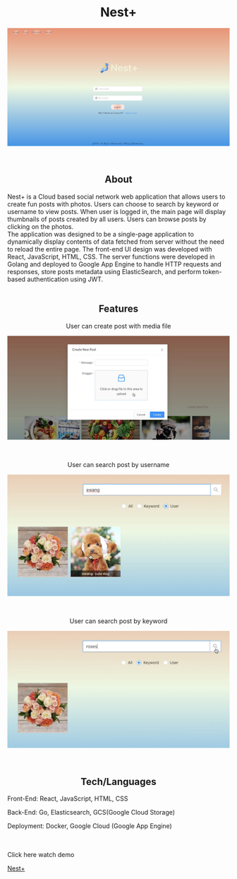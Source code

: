 <h1 align="center">Nest+</h1>

<div align="center">
  <img align="center" src="https://github.com/xdietcode/nest/blob/img/nest-web/public/nest_login.png">
</div>
<br>
<br>
<h2 align="center">About</h2>
Nest+ is a Cloud based social network web application that allows users to create fun posts with photos. Users can choose to search by keyword or username to view posts. When user is logged in, the main page will display thumbnails of posts created by all users. Users can browse posts by clicking on the photos.
<br>
The application was designed to be a single-page application to dynamically display contents of data fetched from server without the need to reload the entire page. The front-end UI design was developed with React, JavaScript, HTML, CSS. The server functions were developed in Golang and deployed to Google App Engine to handle HTTP requests and responses, store posts metadata using ElasticSearch, and perform token-based authentication using JWT.
<br>
<br>
<h2 align="center">Features</h2>

<p align="center">User can create post with media file</p>
<div align="center">
  <img align="center" src="https://github.com/xdietcode/nest/blob/img/nest-web/public/nest_post.png">
</div>
<br>
<br>
<p align="center">User can search post by username</p>
<div align="center">
  <img align="center" src="https://github.com/xdietcode/nest/blob/img/nest-web/public/nest_user.png">
</div>
<br>
<br>
<p align="center">User can search post by keyword</p>
<div align="center">
  <img align="center" src="https://github.com/xdietcode/nest/blob/img/nest-web/public/nest_keyword_.png">
</div>
<br>
<br>

<h2 align="center">Tech/Languages</h2>

Front-End: React, JavaScript, HTML, CSS

Back-End:  Go, Elasticsearch, GCS(Google Cloud Storage)

Deployment: Docker, Google Cloud (Google App Engine)
<br>
<br>
<br>

Click here watch demo

[Nest+](https://drive.google.com/file/d/1ExyaVeGTlA6ro7nXSnKco8GGXy8dAmAI/view?usp=sharing)

